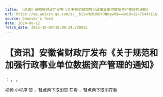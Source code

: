 ```yaml
---
title: 【资讯】安徽省财政厅发布《关于规范和加强行政事业单位数据资产管理的通知》
url: https://mp.weixin.qq.com/s?__biz=MzU1NDY3NDgwMQ==&mid=2247544311&idx=3&sn=01835b0a77cab981456a1c6968f8a71b
source: Doonsec's feed
date: 2024-08-12
fetch_date: 2025-10-06T18:00:34.728812
---
```


# 【资讯】安徽省财政厅发布《关于规范和加强行政事业单位数据资产管理的通知》

：
，
。

视频
小程序
赞
，轻点两下取消赞
在看
，轻点两下取消在看